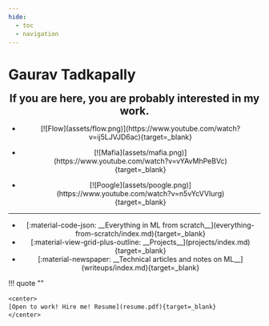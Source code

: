 ```yaml
---
hide:
  - toc
  - navigation
---
```


# **Gaurav Tadkapally**

<center>
<span style="font-size: 21px; font-weight: bold;">If you are here, you are probably interested in my work.</span>
</center>



<div class="grid cards" markdown>

-   <center>
    <figure markdown="span" style="border-radius: 10px; overflow: hidden;">
        [![Flow](assets/flow.png)](https://www.youtube.com/watch?v=ij5LJVJD6ac){target=_blank}
    </figure>
    </center>
    <center>
    <!-- ![](assets/flow.png) -->
    </center>

-   <center>
    <figure markdown="span" style="border-radius: 10px; overflow: hidden;">
        [![Mafia](assets/mafia.png)](https://www.youtube.com/watch?v=vYAvMhPeBVc){target=_blank}
    </figure>
    </center>

-   <center>
    <figure markdown="span" style="border-radius: 10px; overflow: hidden;">
        [![Poogle](assets/poogle.png)](https://www.youtube.com/watch?v=n5vYcVVIurg){target=_blank}
    </figure>
    </center>

</div>

---

<div class="grid cards" markdown>

- <center>[:material-code-json: __Everything in ML from scratch__](everything-from-scratch/index.md){target=_blank}</center>
- <center>[:material-view-grid-plus-outline: __Projects__](projects/index.md){target=_blank}</center>
- <center>[:material-newspaper: __Technical articles and notes on ML__](writeups/index.md){target=_blank}</center>

</div>


<div class="grid cards" markdown>

!!! quote ""

    <center>
    [Open to work! Hire me! Resume](resume.pdf){target=_blank}
    </center>
</div>


<!-- <div class="grid cards" markdown>

- <center>[Subscribe to our newsletter](#){ .md-button }</center>

- <center>[Subscribe to our newsletter](#){ .md-button }</center>

- <center>[Subscribe to our newsletter](#){ .md-button }</center> -->
<!-- 
    ---
    

    Technical articles, tutorials, and notes on anything machine learning.

- [__Building ML from scratch__](everything-from-scratch/index.md)

    ---

    Building ML from scratch, focusing on the fundamentals and the __*matrix multiplications*__.

- [__Projects__](projects/index.md)

    ---

    A collection of ML projects focused on RAG, LLMs, Transformers, and deep neural networks.  -->

</div>




<!-- <div class="grid cards" markdown>

- [__Write-ups__](writeups/index.md)

    ---

    Technical articles, tutorials, and notes on anything machine learning.

- [__Building ML from scratch__](everything-from-scratch/index.md)

    ---

    Building ML from scratch, focusing on the fundamentals and the __*matrix multiplications*__.

- [__Projects__](projects/index.md)

    ---

    A collection of ML projects focused on RAG, LLMs, Transformers, and deep neural networks. 

</div>

<div class="grid cards" markdown>


!!! tip "Introducing Flow | I made my own Cursor in a week!"

    <center>
    <iframe width="560" height="315" src="https://www.youtube.com/embed/ij5LJVJD6ac?si=cVLT2aJvIotBlm1w" title="YouTube video player" frameborder="0" allow="accelerometer; autoplay; clipboard-write; encrypted-media; gyroscope; picture-in-picture; web-share" referrerpolicy="strict-origin-when-cross-origin" allowfullscreen></iframe>
    
    [**Watch it in action** :simple-youtube:](https://youtu.be/PYhTg8f4q08){target=_blank}</center>
    </center>

!!! tip "See how I made AI play Mafia!"

    <center>
    <iframe width="560" height="315" src="https://www.youtube.com/embed/vYAvMhPeBVc?si=sxXrE1yGlA_yGbqI" title="YouTube video player" frameborder="0" allow="accelerometer; autoplay; clipboard-write; encrypted-media; gyroscope; picture-in-picture; web-share" referrerpolicy="strict-origin-when-cross-origin" allowfullscreen></iframe>

    [:simple-youtube: **Demo**](https://www.youtube.com/watch?v=vYAvMhPeBVc){target=_blank} [:material-web: **Blog**](writeups/AI-plays-mafia/){target=_blank}</center>

</div>


!!! note ""
    <center>
    [Open to Work. HIRE ME!](resume.pdf){target=_blank}

    [Resume :material-file-document:](resume.pdf){target=_blank}
    </center> -->


<!-- !!! tip "Featured | testGen: AI Software Tester"

    __LLM based software test generator__, implemented using optimized LLM decoding strategies (Speculative Decoding), accelerating inference by 3x, and Abstract Syntax Tree
    (AST)-based retrieval for precise code context. 
    
    [**Watch the demo** :simple-youtube:](https://youtu.be/PYhTg8f4q08) to see it in action! -->
